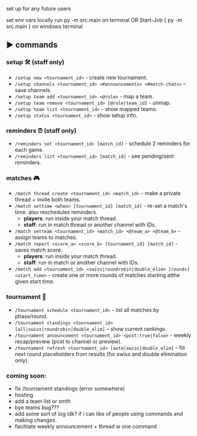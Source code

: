 set up for any future users

set env vars locally
run py -m src.main on terminal OR Start-Job { py -m src.main } on windows terminal

## ▶ commands

### setup 🛠️ (staff only)
- `/setup new <tournament_id>` - create new tournament.
- `/setup channels <tournament_id> <#announcements> <#match-chats>` – save channels.
- `/setup team add <tournament_id> <@role>` - map a team.
- `/setup team remove <tournament_id> [@role|team_id]` - unmap.
- `/setup team list <tournament_id>` - show mapped teams.
- `/setup status <tournament_id>` - show setup info.


### reminders ⏰ (staff only)
- `/reminders set <tournament_id> [match_id]` - schedule 2 reminders for each game.
- `/reminders list <tournament_id> [match_id]` - see pending/sent reminders.


### matches 🎮
- `/match thread create <tournament_id> <match_id>` - make a private thread + invite both teams.
- `/match settime <when> [tournament_id] [match_id]` - re-set a match's time. also reschedules reminders.
    - **players**: run inside your match thread.
    - **staff**: run in match thread or another channel with IDs.
- `/match setteam <tournament_id> <match_id> <@team_a> <@team_b>` - assign teams to matches.
- `/match report <score_a> <score_b> [tournament_id] [match_id]` - saves match score.
  - **players**: run inside your match thread.
  - **staff**: run in match or another channel with IDs.
- `/match add <tournament_id> <swiss|roundrobin|double_elim> [rounds] <start_time>` - create one or more rounds of matches starting atthe given start time.


### tournament 📣
- `/tournament schedule <tournament_id>` - list all matches by phase/round.
- `/tournament standings <tournament_id> [all|swiss|roundrobin|double_elim]` – show current rankings.
- `/tournament announcement <tournament_id> <post:true|false>` - weekly recap/preview (post to channel or preview).
- `/tournament refresh <tournament_id> [auto|swiss|double_elim]` - fill next round placeholders from results (for swiss and double elimination only).





### coming soon:

- fix /tournament standings (error somewhere)
- hosting
- add a team list or smth 
- bye teams bug???
- add some sort of log idk? if i can like of people using commands and making changes
- faciltiate weekly announcement + thread w one command